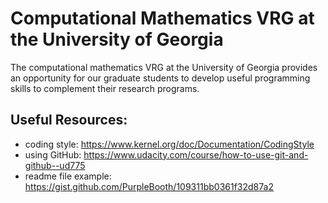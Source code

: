 # Computational Mathematics VRG at the University of Georgia

The computational mathematics VRG at the University of Georgia provides an opportunity for our graduate students to develop useful programming skills to complement their research programs.

## Useful Resources:

 - coding style: https://www.kernel.org/doc/Documentation/CodingStyle
 - using GitHub: https://www.udacity.com/course/how-to-use-git-and-github--ud775
 - readme file example: https://gist.github.com/PurpleBooth/109311bb0361f32d87a2
